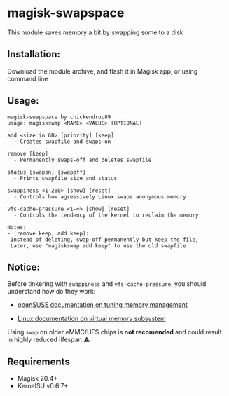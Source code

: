 # magisk-swapspace

This module saves memory a bit by swapping some to a disk

## Installation:
Download the module archive, and flash it in Magisk app, or using command line

## Usage:
```
magisk-swapspace by chickendrop89
usage: magiskswap <NAME> <VALUE> [OPTIONAL]

add <size in GB> [priority] [keep]
  - Creates swapfile and swaps-on

remove [keep]   
  - Permanently swaps-off and deletes swapfile

status [swapon] [swapoff]
  - Prints swapfile size and status

swappiness <1-200> [show] [reset]
  - Controls how agressively Linux swaps anonymous memory

vfs-cache-pressure <1-∞> [show] [reset] 
  - Controls the tendency of the kernel to reclaim the memory

Notes:
- [remove keep, add keep]: 
 Instead of deleting, swap-off permanently but keep the file,
 Later, use "magiskswap add keep" to use the old swapfile         
```

## Notice:
Before tinkering with `swappiness` and `vfs-cache-pressure`, you should understand how do they work:

- [openSUSE documentation on tuning memory management](https://doc.opensuse.org/documentation/leap/archive/15.1/tuning/html/book.sle.tuning/cha-tuning-memory.html#cha-tuning-memory-vm-reclaim)

- [Linux documentation on virtual memory subsystem](https://docs.kernel.org/admin-guide/sysctl/vm.html)

Using `swap` on older eMMC/UFS chips is **not recomended** and could result in highly reduced lifespan ⚠️

## Requirements
- Magisk 20.4+ 
- KernelSU v0.6.7+ 